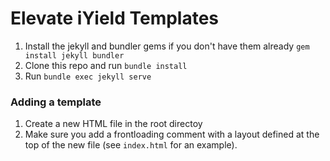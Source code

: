 # Elevate iYield Templates

1. Install the jekyll and bundler gems if you don't have them already `gem install jekyll bundler`
2. Clone this repo and run `bundle install`
3. Run `bundle exec jekyll serve`

### Adding a template

1. Create a new HTML file in the root directoy
2. Make sure you add a frontloading comment with a layout defined at the top of the new file (see `index.html` for an example).
